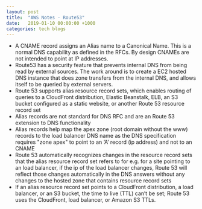 ```yaml
---
layout: post
title:  "AWS Notes - Route53"
date:   2019-01-10 00:00:00 +1000
categories: tech blogs
---
```


* A CNAME record assigns an Alias name to a Canonical Name. This is a normal DNS capability as defined in the RFCs. By design CNAMEs are not intended to point at IP addresses.
* Route53 has a security feature that prevents internal DNS from being read by external sources. The work around is to create a EC2 hosted DNS instance that does zone transfers from the internal DNS, and allows itself to be queried by external servers. 
* Route 53 supports alias resource record sets, which enables routing of queries to a CloudFront distribution, Elastic Beanstalk, ELB, an S3 bucket configured as a static website, or another Route 53 resource record set
* Alias records are not standard for DNS RFC and are an Route 53 extension to DNS functionality
* Alias records help map the apex zone (root domain without the www) records to the load balancer DNS name as the DNS specification requires "zone apex" to point to an ‘A’ record (ip address) and not to an CNAME
* Route 53 automatically recognizes changes in the resource record sets that the alias resource record set refers to for e.g. for a site pointing to an load balancer, if the ip of the load balancer changes, Route 53 will reflect those changes automatically in the DNS answers without any changes to the hosted zone that contains resource record sets
* If an alias resource record set points to a CloudFront distribution, a load balancer, or an S3 bucket, the time to live (TTL) can’t be set; Route 53 uses the CloudFront, load balancer, or Amazon S3 TTLs.